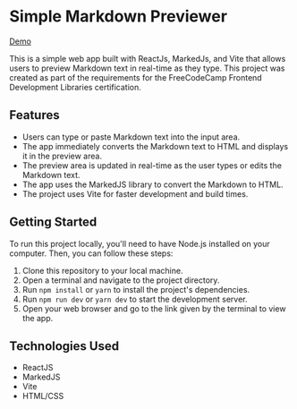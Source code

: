 # Simple Markdown Previewer
[Demo](https://simplemarkdowndemo.netlify.app/)

This is a simple web app built with ReactJs, MarkedJs, and Vite that allows users to preview Markdown text in real-time as they type. This project was created as part of the requirements for the FreeCodeCamp Frontend Development Libraries certification.

## Features
- Users can type or paste Markdown text into the input area.
- The app immediately converts the Markdown text to HTML and displays it in the preview area.
- The preview area is updated in real-time as the user types or edits the Markdown text.
- The app uses the MarkedJS library to convert the Markdown to HTML.
- The project uses Vite for faster development and build times.


## Getting Started
To run this project locally, you'll need to have Node.js installed on your computer. 
Then, you can follow these steps:

1. Clone this repository to your local machine.
1. Open a terminal and navigate to the project directory.
1. Run `npm install` or `yarn` to install the project's dependencies.
1. Run `npm run dev` or `yarn dev` to start the development server.
1. Open your web browser and go to the link given by the terminal to view the app.

## Technologies Used
- ReactJS
- MarkedJS
- Vite
- HTML/CSS
